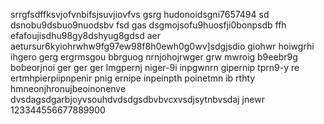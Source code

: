 srrgfsdffksvjofvnbifsjsuvjiovfvs
gsrg hudonoidsgni7657494
sd dsnobu9dsbuo9nuodsbv
fsd
gas dsgmojsofu9huosfji0bonpsdb
ffh efafoujisdhu98gy8dshyug8gdsd
aer
aetursur6kyiohrwhw9fg97ew98f8h0ewh0g0wv]sdgjsdio giohwr hoiwgrhi ihgero gerg
ergrmsgou bbrguog nrnjohojrwger
grw mwroig b9eebr9g bobeorjnoi ger ger
 ger lmgpernj niger-9i inpgwnrn gipernip tprn9-y re
 ertmhpierpiipnpenir pnig ernipe inpeinpth poinetmn ib rthty
hmneonjhronujbeoinonenve dvsdagsdgarbjoyvsouhdvdsdgsdbvbvcxvsdjsytnbvsdaj jnewr
123344556677889900
